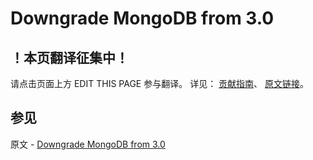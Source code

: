 # Downgrade MongoDB from 3.0

## ！本页翻译征集中！

请点击页面上方 EDIT THIS PAGE 参与翻译。
详见：
[贡献指南]( https://github.com/JinMuInfo/MongoDB-Manual-zh/blob/master/CONTRIBUTING.md )、
[原文链接](  https://docs.mongodb.com/manual/release-notes/3.0-downgrade/  )。

## 参见

原文 - [Downgrade MongoDB from 3.0]( https://docs.mongodb.com/manual/release-notes/3.0-downgrade/ )

